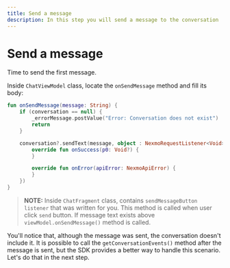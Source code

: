 ```yaml
---
title: Send a message
description: In this step you will send a message to the conversation
---
```


# Send a message

Time to send the first message.

Inside `ChatViewModel` class, locate the `onSendMessage` method and fill its body:

```kotlin
fun onSendMessage(message: String) {
    if (conversation == null) {
        _errorMessage.postValue("Error: Conversation does not exist")
        return
    }

    conversation?.sendText(message, object : NexmoRequestListener<Void> {
        override fun onSuccess(p0: Void?) {
        }

        override fun onError(apiError: NexmoApiError) {
        }
    })
}
```

> **NOTE:** Inside `ChatFragment` class, contains `sendMessageButton listener` that was written for you. This method is called when user click `send` button. If message text exists above `viewModel.onSendMessage()` method is called.

You'll notice that, although the message was sent, the conversation doesn't include it. It is possible to call the `getConversationEvents()` method after the message is sent, but the SDK provides a better way to handle this scenario. Let's do that in the next step.
